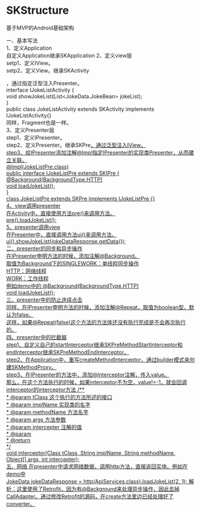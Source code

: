 # SKStructure
基于MVP的Android基础架构

一、基本写法  
  1、定义Application  
    自定义Application继承SKApplication
  2、定义view层  
    setp1、定义IView。  
    setp2、定义View。继承SKActivity<P extends SKIPre>，通过指定泛型注入Presenter。  
    interface IJokeListActivity {  
      void showJokeList(List<JokeData.JokeBean> jokeList);  
    }  
    public class JokeListActivity extends SKActivity<IJokeListPre> implements IJokeListActivity{}  
    同样，Fragment也是一样。  
  3、定义Presenter层  
    step1、定义IPresenter。  
    step2、定义Presenter。继承SKPre<U>，通过泛型注入IView。  
    step3、给IPresenter添加注解@Impl指定IPresenter的实现类Presenter，从而建立关联。  
    @Impl(JokeListPre.class)  
    public interface IJokeListPre extends SKIPre {  
        @Background(BackgroundType.HTTP)  
        void loadJokeList();  
    }  
    class JokeListPre extends SKPre<IJokeListActivity> implements IJokeListPre {}  
  4、view调用presenter  
    在Activity中，直接使用方法pre()来调用方法。  
    pre().loadJokeList();  
  5、presenter调用view  
    在Presenter中，直接调用方法ui()来调用方法。  
    ui().showJokeList(jokeDataResponse.getData());  
二、presenter的同步和异步操作  
  在IPresenter申明方法的时候，添加注解@Background。  
  取值为Background下的SINGLEWORK：单线程同步操作  
                    HTTP：网络线程  
                    WORK：工作线程  
  例如demo中的        @Background(BackgroundType.HTTP)  
                     void loadJokeList();  
三、presenter中的防止连续点击  
  同样，在IPresenter申明方法的时候，添加注解@Repeat，取值为boolean型，默认为false。  
  这样，如果@Repeat(false)这个方法的方法体还没有执行完成是不会再次执行的。  
四、presenter中的拦截器  
  step1、自定义自己的startInterceptor继承SKPreMethodStartInterceptor和endInterceptor继承SKPreMethodEndInterceptor。  
  step2、在Application中，重写createMethodInterceptor，通过builder模式来创建SKMethodProxy。  
  step3、在IPresenter的方法中，添加@Interceptor注解，传入value。  
  那么，在这个方法执行的时候，如果interceptor不为空，value!=-1，就会回调interceptor的interceptor方法
      /**  
     * @param tClass      这个执行的方法所述的接口  
     * @param implName    实现类的名字  
     * @param methodName  方法名字  
     * @param args        方法参数  
     * @param intercepter 注解的值  
     * @param <T>  
     * @return  
     */  
    <T> void interceptor(Class<T> tClass, String implName, String methodName, Object[] args, int intercepter);  
五、网络
  在presenter中请求网络数据，调用http方法，直接返回实体。例如在demo中  
  JokeData jokeDataResponse = http(ApiServices.class).loadJokeList(2, 1);
  解析：这里使用了Retrofit，因为有@Background来处理异步操作，因此去掉CallAdapter。通过修改Retrofit的源码，在create方法里边已经处理好了converter。
      

